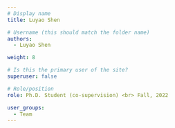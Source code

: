 ```yaml
---
# Display name
title: Luyao Shen

# Username (this should match the folder name)
authors:
  - Luyao Shen

weight: 8

# Is this the primary user of the site?
superuser: false

# Role/position
role: Ph.D. Student (co-supervision) <br> Fall, 2022

user_groups:
  - Team
---
```


